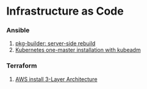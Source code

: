 # Infrastructure as Code

### Ansible

1. [pkg-builder: server-side rebuild](https://github.com/ivan-shihantsov/baSHell/blob/master/pkg-builder/play.yml)
2. [Kubernetes one-master installation with kubeadm](https://github.com/ivan-shihantsov/k8sss/tree/main/one-master-kubeadm)

### Terraform
1. [AWS install 3-Layer Architecture](1/)

